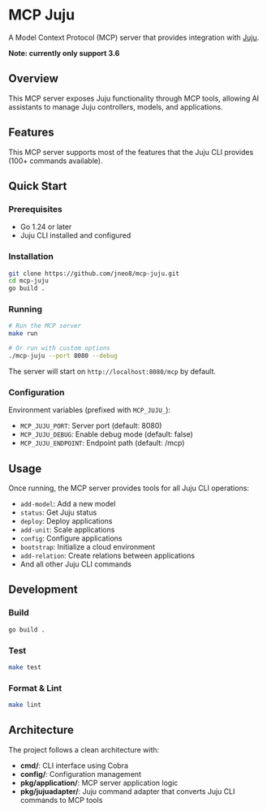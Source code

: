 # MCP Juju

A Model Context Protocol (MCP) server that provides integration with [Juju](https://github.com/juju/juju).

**Note: currently only support 3.6**

## Overview

This MCP server exposes Juju functionality through MCP tools, allowing AI assistants to manage Juju controllers, models, and applications.

## Features

This MCP server supports most of the features that the Juju CLI provides (100+ commands available).

## Quick Start

### Prerequisites

- Go 1.24 or later
- Juju CLI installed and configured

### Installation

```bash
git clone https://github.com/jneo8/mcp-juju.git
cd mcp-juju
go build .
```

### Running

```bash
# Run the MCP server
make run

# Or run with custom options
./mcp-juju --port 8080 --debug
```

The server will start on `http://localhost:8080/mcp` by default.

### Configuration

Environment variables (prefixed with `MCP_JUJU_`):
- `MCP_JUJU_PORT`: Server port (default: 8080)
- `MCP_JUJU_DEBUG`: Enable debug mode (default: false)
- `MCP_JUJU_ENDPOINT`: Endpoint path (default: /mcp)

## Usage

Once running, the MCP server provides tools for all Juju CLI operations:

- `add-model`: Add a new model
- `status`: Get Juju status
- `deploy`: Deploy applications
- `add-unit`: Scale applications
- `config`: Configure applications
- `bootstrap`: Initialize a cloud environment
- `add-relation`: Create relations between applications
- And all other Juju CLI commands

## Development

### Build
```bash
go build .
```

### Test
```bash
make test
```

### Format & Lint
```bash
make lint
```

## Architecture

The project follows a clean architecture with:
- **cmd/**: CLI interface using Cobra
- **config/**: Configuration management
- **pkg/application/**: MCP server application logic
- **pkg/jujuadapter/**: Juju command adapter that converts Juju CLI commands to MCP tools
